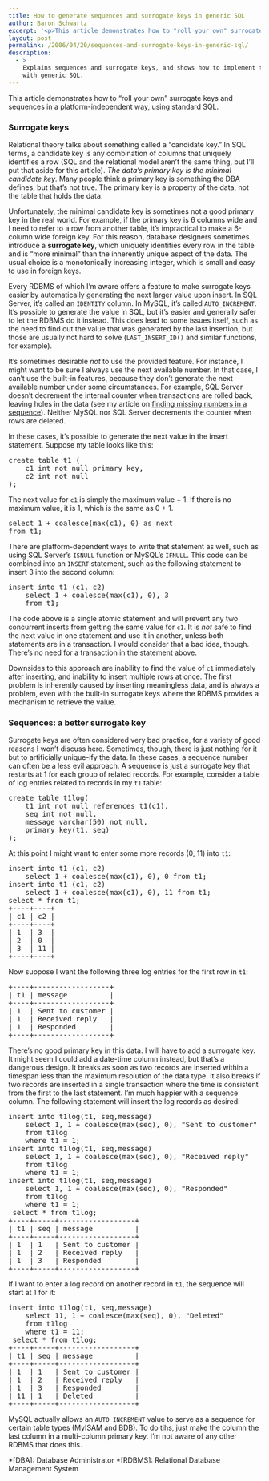 ```yaml
---
title: How to generate sequences and surrogate keys in generic SQL
author: Baron Schwartz
excerpt: '<p>This article demonstrates how to "roll your own" surrogate keys and sequences in a platform-independent way, using standard SQL.</p>'
layout: post
permalink: /2006/04/20/sequences-and-surrogate-keys-in-generic-sql/
description:
  - >
    Explains sequences and surrogate keys, and shows how to implement them manually
    with generic SQL.
---
```

This article demonstrates how to &#8220;roll your own&#8221; surrogate keys and sequences in a platform-independent way, using standard SQL.

### Surrogate keys

Relational theory talks about something called a &#8220;candidate key.&#8221; In SQL terms, a candidate key is any combination of columns that uniquely identifies a row (SQL and the relational model aren&#8217;t the same thing, but I&#8217;ll put that aside for this article). *The data&#8217;s primary key is the minimal candidate key*. Many people think a primary key is something the DBA defines, but that&#8217;s not true. The primary key is a property of the data, not the table that holds the data.

Unfortunately, the minimal candidate key is sometimes not a good primary key in the real world. For example, if the primary key is 6 columns wide and I need to refer to a row from another table, it&#8217;s impractical to make a 6-column wide foreign key. For this reason, database designers sometimes introduce a **surrogate key**, which uniquely identifies every row in the table and is &#8220;more minimal&#8221; than the inherently unique aspect of the data. The usual choice is a monotonically increasing integer, which is small and easy to use in foreign keys.

Every RDBMS of which I&#8217;m aware offers a feature to make surrogate keys easier by automatically generating the next larger value upon insert. In SQL Server, it&#8217;s called an `IDENTITY` column. In MySQL, it&#8217;s called `AUTO_INCREMENT`. It&#8217;s possible to generate the value in SQL, but it&#8217;s easier and generally safer to let the RDBMS do it instead. This does lead to some issues itself, such as the need to find out the value that was generated by the last insertion, but those are usually not hard to solve (`LAST_INSERT_ID()` and similar functions, for example).

It&#8217;s sometimes desirable *not* to use the provided feature. For instance, I might want to be sure I always use the next available number. In that case, I can&#8217;t use the built-in features, because they don&#8217;t generate the next available number under some circumstances. For example, SQL Server doesn&#8217;t decrement the internal counter when transactions are rolled back, leaving holes in the data (see my article on [finding missing numbers in a sequence][1]). Neither MySQL nor SQL Server decrements the counter when rows are deleted.

In these cases, it&#8217;s possible to generate the next value in the insert statement. Suppose my table looks like this:

<pre>create table t1 (
    c1 int not null primary key,
    c2 int not null
);</pre>

The next value for `c1` is simply the maximum value + 1. If there is no maximum value, it is 1, which is the same as 0 + 1.

<pre>select 1 + coalesce(max(c1), 0) as next
from t1;</pre>

There are platform-dependent ways to write that statement as well, such as using SQL Server&#8217;s `ISNULL` function or MySQL&#8217;s `IFNULL`. This code can be combined into an `INSERT` statement, such as the following statement to insert 3 into the second column:

<pre>insert into t1 (c1, c2)
    select 1 + coalesce(max(c1), 0), 3
    from t1;</pre>

The code above is a single atomic statement and will prevent any two concurrent inserts from getting the same value for `c1`. It is *not* safe to find the next value in one statement and use it in another, unless both statements are in a transaction. I would consider that a bad idea, though. There&#8217;s no need for a transaction in the statement above.

Downsides to this approach are inability to find the value of `c1` immediately after inserting, and inability to insert multiple rows at once. The first problem is inherently caused by inserting meaningless data, and is always a problem, even with the built-in surrogate keys where the RDBMS provides a mechanism to retrieve the value.

### Sequences: a better surrogate key

Surrogate keys are often considered very bad practice, for a variety of good reasons I won&#8217;t discuss here. Sometimes, though, there is just nothing for it but to artificially unique-ify the data. In these cases, a sequence number can often be a less evil approach. A sequence is just a surrogate key that restarts at 1 for each group of related records. For example, consider a table of log entries related to records in my `t1` table:

<pre>create table t1log(
    t1 int not null references t1(c1),
    seq int not null,
    message varchar(50) not null,
    primary key(t1, seq)
);</pre>

At this point I might want to enter some more records (0, 11) into `t1`:

<pre>insert into t1 (c1, c2)
    select 1 + coalesce(max(c1), 0), 0 from t1;
insert into t1 (c1, c2)
    select 1 + coalesce(max(c1), 0), 11 from t1;
select * from t1;
+----+----+
| c1 | c2 |
+----+----+
| 1  | 3  |
| 2  | 0  |
| 3  | 11 |
+----+----+</pre>

Now suppose I want the following three log entries for the first row in `t1`:

<pre>+----+------------------+
| t1 | message          |
+----+------------------+
| 1  | Sent to customer |
| 1  | Received reply   |
| 1  | Responded        |
+----+------------------+</pre>

There&#8217;s no good primary key in this data. I will have to add a surrogate key. It might seem I could add a date-time column instead, but that&#8217;s a dangerous design. It breaks as soon as two records are inserted within a timespan less than the maximum resolution of the data type. It also breaks if two records are inserted in a single transaction where the time is consistent from the first to the last statement. I&#8217;m much happier with a sequence column. The following statement will insert the log records as desired:

<pre>insert into t1log(t1, seq,message)
    select 1, 1 + coalesce(max(seq), 0), "Sent to customer"
    from t1log
    where t1 = 1;
insert into t1log(t1, seq,message)
    select 1, 1 + coalesce(max(seq), 0), "Received reply"
    from t1log
    where t1 = 1;
insert into t1log(t1, seq,message)
    select 1, 1 + coalesce(max(seq), 0), "Responded"
    from t1log
    where t1 = 1;
 select * from t1log;
+----+-----+------------------+
| t1 | seq | message          |
+----+-----+------------------+
| 1  | 1   | Sent to customer |
| 1  | 2   | Received reply   |
| 1  | 3   | Responded        |
+----+-----+------------------+</pre>

If I want to enter a log record on another record in `t1`, the sequence will start at 1 for it:

<pre>insert into t1log(t1, seq,message)
    select 11, 1 + coalesce(max(seq), 0), "Deleted"
    from t1log
    where t1 = 11;
 select * from t1log;
+----+-----+------------------+
| t1 | seq | message          |
+----+-----+------------------+
| 1  | 1   | Sent to customer |
| 1  | 2   | Received reply   |
| 1  | 3   | Responded        |
| 11 | 1   | Deleted          |
+----+-----+------------------+</pre>

MySQL actually allows an `AUTO_INCREMENT` value to serve as a sequence for certain table types (MyISAM and BDB). To do tihs, just make the column the last column in a multi-column primary key. I&#8217;m not aware of any other RDBMS that does this.

 *[DBA]: Database Administrator
 *[RDBMS]: Relational Database Management System

 [1]: /blog/2005/12/06/find-missing-numbers-in-a-sequence-with-sql/